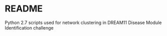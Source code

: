 # README #

Python 2.7 scripts used for network clustering in DREAM11 Disease Module Identification challenge